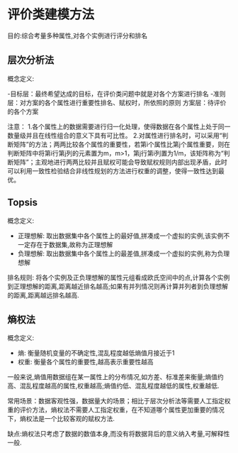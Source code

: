 # 评价类建模方法

目的:综合考量多种属性,对各个实例进行评分和排名

## 层次分析法

概念定义:

-目标层：最终希望达成的目标，在评价类问题中就是对各个方案进行排名
-准则层：对方案的各个属性进行重要性排名、赋权时，所依照的原则
方案层：待评价的各个方案

注意：
1.各个属性上的数据需要进行归一化处理，使得数据在各个属性上处于同一数量级并且在线性组合的意义下具有可比性。
2.对属性进行排名时，可以采用“判断矩阵”的方法；两两比较各个属性的重要性，若第i个属性比第j个属性重要，则在判断矩阵中将第i行第j列的元素置为m，m>1，第j行第i列置为1/m，该矩阵称为“判断矩阵”；主观地进行两两比较并且赋权可能会导致赋权规则内部出现矛盾，此时可以利用一致性检验结合非线性规划的方法进行权重的调整，使得一致性达到最优。

## Topsis

概念定义:

- 正理想解: 取出数据集中各个属性上的最好值,拼凑成一个虚拟的实例,该实例不一定存在于数据集,故称为正理想解
- 负理想解: 取出数据集中各个属性上的最差值,拼凑成一个虚拟的实例,称为负理想解
  
排名规则: 
将各个实例及正负理想解的属性元组看成欧氏空间中的点,计算各个实例到正理想解的距离,距离越近排名越高;如果有并列情况则再计算并列者到负理想解的距离,距离越远排名越高.


## 熵权法

概念定义:

- 熵: 衡量随机变量的不确定性,混乱程度越低熵值月接近于1
- 权重: 衡量各个属性的重要性,越高表示重要性越高
  
一般来说,熵值用数据组在某一属性上的分布情况,如方差、标准差来衡量;熵值约高、混乱程度越高的属性,权重越高;熵值约低、混乱程度越低的属性,权重越低.

常用场景：数据客观性强，数据量大的场景；相比于层次分析法等需要人工指定权重的评价方法，熵权法不需要人工指定权重，在不知道哪个属性更加重要的情况下，熵权法是一个比较客观的赋权方法.

缺点:熵权法只考虑了数据的数值本身,而没有将数据背后的意义纳入考量,可解释性一般.